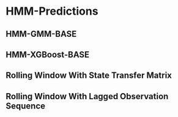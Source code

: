 # HMM-Predictions
## 
## HMM-GMM-BASE
## HMM-XGBoost-BASE
## Rolling Window With State Transfer Matrix
## Rolling Window With Lagged Observation Sequence

